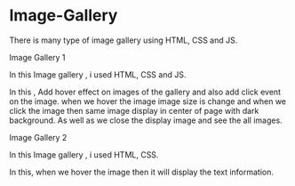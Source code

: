 # Image-Gallery

There is many type of image gallery using HTML, CSS and JS.

Image Gallery 1

In this Image gallery , i used HTML, CSS and JS.

In this , Add hover effect on images of the gallery and also add click event on the image.
when we hover the image image size is change and 
when we click the image then same image display in center of page with dark background.
As well as we close the display image and see the all images.

Image Gallery 2

In this Image gallery , i used HTML, CSS.

In this, when we hover the image then it will display the text information.
